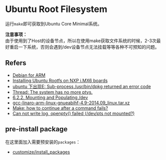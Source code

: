 # Ubuntu Root Filesystem

运行`make`即可获取到Ubuntu Core Minimal系统。

**注意事项：**  
由于使用到了Host的设备节点，所以在使用make获取文件系统的时候，2-3次最好重启一下系统，否则会遇到/dev设备节点无法挂载等等各种不可预知的问题。

## Refers

* [Debian for ARM](http://www.cnblogs.com/zengjfgit/p/6413894.html)
* [Installing Ubuntu Rootfs on NXP i.MX6 boards](https://community.nxp.com/docs/DOC-330147)
* [ubuntu 下出现E: Sub-process /usr/bin/dpkg returned an error code](http://blog.csdn.net/yusiguyuan/article/details/24269129)
* [Thread: The system has no more ptys.](https://ubuntuforums.org/showthread.php?t=1190892)
* [6.2.2. Mounting and Populating /dev](http://www.linuxfromscratch.org/lfs/view/stable/chapter06/kernfs.html#ch-system-bindmount)
* [gcc-linaro-arm-linux-gnueabihf-4.9-2014.09_linux.tar.xz](https://releases.linaro.org/archive/14.09/components/toolchain/binaries/)
* [Make: how to continue after a command fails?](https://stackoverflow.com/questions/2670130/make-how-to-continue-after-a-command-fails)
* [Can not write log, openpty() failed (/dev/pts not mounted?)](http://mqjing.blogspot.tw/2013/07/chroot-pts-w-can-not-write-log-openpty.html)

## pre-install package

在这里面加入需要预安装的`packages`：
* [customize/install_packages](customize/install_packages)
